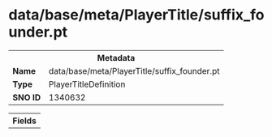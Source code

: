 <h1>data/base/meta/PlayerTitle/suffix_founder.pt</h1><table><tr><th colspan="100%">Metadata</th></tr><tr><td><b>Name</b></td><td>data/base/meta/PlayerTitle/suffix_founder.pt</td></tr><tr><td><b>Type</b></td><td>PlayerTitleDefinition</td></tr><tr><td><b>SNO ID</b></td><td>1340632</td></tr></table>

<table><tr><th colspan="100%">Fields</th></tr></table>

